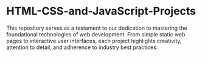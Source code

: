 # HTML-CSS-and-JavaScript-Projects
This repository serves as a testament to our dedication to mastering the foundational technologies of web development. From simple static web pages to interactive user interfaces, each project highlights creativity, attention to detail, and adherence to industry best practices.
